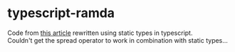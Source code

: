 # typescript-ramda

Code from [this article](https://medium.com/@homam/composability-from-callbacks-to-categories-in-es6-f3d91e62451e#.3fbq74fhz) rewritten using static types in typescript.  
Couldn't get the spread operator to work in combination with static types...
